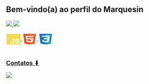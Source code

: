 ## Bem-vindo(a) ao perfil do Marquesin

 <div>
   <a href="https://github.com/VMarquesin">
   <img height="175em" src="https://github-readme-stats.vercel.app/api?username=VMarquesin&show_icons=true&theme=tokyonight&include_all_commits=true&count_private=true"/>
   <img height="175em" src="https://github-readme-stats.vercel.app/api/top-langs/?username=VMarquesin&layout=compact&langs_count=6&theme=tokyonight"/>
</div>
    
<div style="display: inline_block"><br>
  <img align="center" alt="Js" height="30" width="40" src="https://raw.githubusercontent.com/devicons/devicon/master/icons/javascript/javascript-plain.svg">
  <img align="center" alt="HTML" height="30" width="40" src="https://raw.githubusercontent.com/devicons/devicon/master/icons/html5/html5-original.svg">
  <img align="center" alt="CSS" height="30" width="40" src="https://raw.githubusercontent.com/devicons/devicon/master/icons/css3/css3-original.svg">
</div>
 
<br>
 
### Contatos ⬇
 
<div> 
  <a href="https://www.instagram.com/viniciusmarquesin" target="_blank"><img src="https://img.shields.io/badge/-Instagram-%23E4405F?style=for-the-badge&logo=instagram&logoColor=white" target="_blank"></a>
<!--  <a href="" target="_blank"><img src="https://img.shields.io/badge/Discord-7289DA?style=for-the-badge&logo=discord&logoColor=white" target="_blank"></a>  -->
<!--   <a href = "vinicius.marquesin@hotmail.com"><img src="https://img.shields.io/badge/-Gmail-%23333?style=for-the-badge&logo=gmail&logoColor=white" target="_blank"></a> -->

</div>
